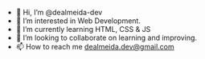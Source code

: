 - 👋 Hi, I’m @dealmeida-dev
- 👀 I’m interested in Web Development.
- 🌱 I’m currently learning HTML, CSS & JS
- 💞️ I’m looking to collaborate on learning and improving.
- 📫 How to reach me dealmeida.dev@gmail.com

<!---
dealmeida-dev/dealmeida-dev is a ✨ special ✨ repository because its `README.md` (this file) appears on your GitHub profile.
You can click the Preview link to take a look at your changes.
--->
